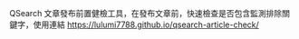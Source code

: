 QSearch 文章發布前置健檢工具，在發布文章前，快速檢查是否包含監測排除關鍵字，使用連結 https://lulumi7788.github.io/qsearch-article-check/

